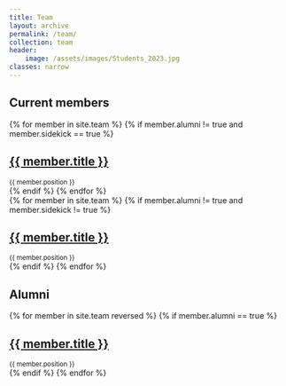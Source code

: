 ```yaml
---
title: Team
layout: archive
permalink: /team/
collection: team
header:
    image: /assets/images/Students_2023.jpg
classes: narrow
---
```


<h2 class="archive__subtitle clear:both"> Current members  </h2>
<div class="grid__wrapper clear: both">
{% for member in site.team %}
	{% if member.alumni != true and member.sidekick == true %}
        <div class="grid__item">
        <article class="archive__item" itemscope itemtype="https://schema.org/CreativeWork">
            <div class="archive__item-teaser">
                <a href="{{ site.baseurl }}{{ member.url }}">
                <img src="{{ site.baseurl }}{{ member.image }}" alt=""></a>
            </div>
        <h2 class="archive__item-title no_toc" itemprop="headline">
        <a href="{{ site.baseurl }}{{ member.url }}">{{ member.title }}</a> 
        </h2>         <small> {{ member.position }} </small>
        </article>
        </div>
    {% endif %}
{% endfor %}
</div>

<div class="grid__wrapper clear: both">
{% for member in site.team %}
	{% if member.alumni != true and member.sidekick != true %}
        <div class="grid__item">
        <article class="archive__item" itemscope itemtype="https://schema.org/CreativeWork">
            <div class="archive__item-teaser">
                <a href="{{ site.baseurl }}{{ member.url }}">
                <img src="{{ site.baseurl }}{{ member.image }}" alt=""> </a>
            </div>
        <h2 class="archive__item-title no_toc" itemprop="headline">
        <a href="{{ site.baseurl }}{{ member.url }}">{{ member.title }}</a> 
        </h2>         <small> {{ member.position }} </small>
        </article>
        </div>
    {% endif %}
{% endfor %}
</div>

<h2 class="archive__subtitle" style="clear:both"> Alumni </h2>
<div class="grid__wrapper" style="clear:both">
{% for member in site.team reversed %}
	{% if member.alumni == true %}
        <div class="grid__item">
        <article class="archive__item" itemscope itemtype="https://schema.org/CreativeWork">
            <div class="archive__item-teaser">
                <a href="{{ site.baseurl }}{{ member.url }}">
                <img src="{{ site.baseurl }}{{ member.image }}" alt=""> </a>
            </div>
        <h2 class="archive__item-title no_toc" itemprop="headline">
        <a href="{{ site.baseurl }}{{ member.url }}">{{ member.title }}</a> 
        </h2> <small> {{ member.position }} </small>
        </article>
        </div>
    {% endif %}
{% endfor %}
</div>



<!-- ## Current Members -->

<!-- <ul> -->
<!--     {% for member in site.team %} -->
<!--         <li> -->
<!--             <a href="{{ member.url }}">{{ member.title }}</a> -->
<!--         </li> -->
<!--     {% endfor %} -->
<!-- </ul> -->


<!-- ## Jekyll Serif -->

<!-- <div class="row well"> -->
<!--     {% assign teams = site.team | where: "promoted", empty | sort: "weight" %} -->
<!--     {% for team in teams %} -->
<!--         <div class="col-4 col-md-4 mb-1"> -->
<!--             <div> -->
<!--                 <img width="100" height="100" alt="{{ team.title }}" class="img-fluid pull-left" src="{{ team.image | relative_url }}" /> -->
<!--                 <h3><a href="{{ team.url | relative_url }}">{{ team.title }}</a></h3> -->
<!--                 <p class="team-description">{{ team.position }}</p> -->
<!--             </div> -->
<!--         </div> -->
<!--     {% endfor %} -->
<!-- </div> -->

<!-- ## Recreate Longland site -->

<!-- <div class="row well"> -->
<!--     {% assign teams = site.team | where: "promoted", empty | sort: "weight" %} -->
<!--     {% for team in teams %} -->
<!--         <div class="col-md-4 col-sm-8 col-xs-10"> -->
<!--         <div class="thumbnail well"> -->
<!-- 	    <img src="/assets/images/team/richard-longland.jpg" width="100" alt="Richard" class="img-responsive thumbnail"> -->
<!-- 	    <div> -->
<!--             <H3>Professor Richard Longland   -->
<!--             <small>Assistant Professor</small></H3> -->
<!--         </div> -->
<!--         </div> -->
<!--         </div> -->
<!--     {% endfor %} -->
<!-- </div> -->

<!-- ## Lex code -->

<!-- <div class="well"> -->
<!-- {% for member in site.team reversed %} -->
<!-- 	{% if member.alumni != true and member.sidekick != true %} -->
<!--     {% cycle 'add rows': '<div class="row">', '<\!-- two -\->', '<\!-- three -\->' %} -->
<!--         <div class="col-md-4"> -->
<!-- 			<div class="media"> -->
<!--   				<a class="pull-left" href="{{ site.baseurl }}{{ member.url }}"> -->
<!--     				<img width=160 class="mr-3" src="{{ site.baseurl }}{{ member.image }}"> -->
<!--   				</a> -->
<!--  			 	<div class="media-body"> -->
<!--     				<div class="head mb-1"><a href="{{ site.baseurl }}{{ member.url }}" class="off">{{ member.title }}</a></div> -->
<!--     				<p class="note">{{ member.position }}</p> -->
<!--   				</div> -->
<!-- 			</div> -->
<!-- 			<div class="bigspacer"></div> -->
<!-- 			<div class="bigspacer"></div> -->
<!--         </div> -->
<!--     {% cycle 'close rows': '', '', '</div>' %} -->
<!--     {% endif %} -->
<!-- {% endfor %} -->
<!-- {% cycle 'close rows': '', '</div>', '</div>' %} -->
<!-- </div> -->
